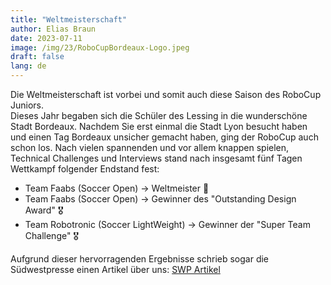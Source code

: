 ```yaml
---
title: "Weltmeisterschaft"
author: Elias Braun
date: 2023-07-11
image: /img/23/RoboCupBordeaux-Logo.jpeg
draft: false
lang: de
---
```


Die Weltmeisterschaft ist vorbei und somit auch diese Saison des RoboCup Juniors.  
Dieses Jahr begaben sich die Schüler des Lessing in die wunderschöne Stadt Bordeaux.
Nachdem Sie erst einmal die Stadt Lyon besucht haben und einen Tag Bordeaux unsicher gemacht haben, ging der RoboCup auch schon los.
Nach vielen spannenden und vor allem knappen spielen, Technical Challenges und Interviews stand nach insgesamt fünf Tagen Wettkampf 
folgender Endstand fest: 
 - Team Faabs (Soccer Open) &rarr; Weltmeister 🥇
 - Team Faabs (Soccer Open) &rarr; Gewinner des "Outstanding Design Award" 🎖️
 - Team Robotronic (Soccer LightWeight) &rarr; Gewinner der "Super Team Challenge" 🎖️

Aufgrund dieser hervorragenden Ergebnisse schrieb sogar die Südwestpresse einen Artikel über uns: [SWP Artikel](https://www.swp.de/lokales/neu-ulm/lessing-gymnasiasten-siegen-bei-robotik-wm-wie-neu-ulmer-schueler-den-schiri-zum-ausflippen-bringen-71353839.html)